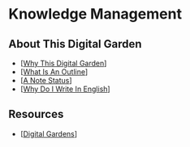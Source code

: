 # Knowledge Management

## About This Digital Garden

- [[Why This Digital Garden]]
- [[What Is An Outline]]
- [[A Note Status]]
- [[Why Do I Write In English]]

## Resources

- [[Digital Gardens]]

[//begin]: # "Autogenerated link references for markdown compatibility"
[Why This Digital Garden]: ../notes/why-this-digital-garden "Why This Digital Garden"
[What Is An Outline]: ../notes/what-is-an-outline "What Is An Outline?"
[A Note Status]: ../notes/a-note-status "A Note Status"
[Why Do I Write In English]: ../inbox/why-do-i-write-in-english "Why Do I Write in English"
[Digital Gardens]: ../notes/digital-gardens "Digital Gardens"
[//end]: # "Autogenerated link references"
